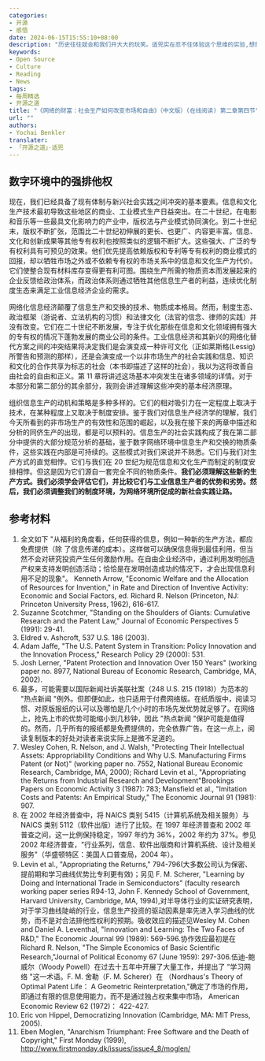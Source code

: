 ```yaml
---
categories:
- 开源
- 感悟
date: 2024-06-15T15:55:10+08:00
description: "历史往往就会和我们开大大的玩笑。适兕实在忍不住体验这个思维的实验,想象虚拟的历史，于是尝试花几个月的时间翻译。Enjoy！Happy Reading～"
keywords:
- Open Source
- Culture
- Reading
- News
tags:
- 每周精选
- 开源之道
title: "《网络的财富：社会生产如何改变市场和自由》（中文版）(在线阅读) 第二章第四节"
url: ""
authors:
- Yochai Benkler
translater:
- 「开源之道」·适兕
---
```


## 数字环境中的强排他权

现在，我们已经具备了现有体制与新兴社会实践之间冲突的基本要素。信息和文化生产技术最初导致这些地区的商业、工业模式生产日益突出。在二十世纪，在电影和音乐等一些最具文化影响力的产业中，版权法与产业模式协同演化。到二十世纪末，版权不断扩张，范围比二十世纪初伸展的更长、也更广、内容更丰富。信息、文化和创新成果等其他专有权利也按照类似的逻辑不断扩大。这些强大、广泛的专有权利具有可预见的效果。他们优先提高依赖版权和专利等专有权利的商业模式的回报，却以牺牲市场之外或不依赖专有权的市场关系中的信息和文化生产为代价。它们使整合现有材料库存变得更有利可图。围绕生产所需的物质资本而发展起来的企业反馈给政治体系，而政治体系则通过牺牲其他信息生产者的利益，连续优化制度生态来满足工业信息经济企业的需求。

网络化信息经济颠覆了信息生产和交换的技术、物质成本格局。然而，制度生态、政治框架（游说者、立法机构的习惯）和法律文化（法官的信念、律师的实践）并没有改变。它们在二十世纪不断发展，专注于优化那些在信息和文化领域拥有强大的专有权的情况下蓬勃发展的商业公司的条件。工业信息经济和其新兴的网络化替代方案之间的冲突结果将决定我们是会演变成一种许可文化（正如莱斯格(Lessig)所警告和预测的那样），还是会演变成一个以非市场生产的社会实践和信息、知识和文化的合作共享为标志的社会（本书即描述了这样的社会），我以为这将改善自由社会的自由和正义。第 11 章将讲述这场基本冲突发生在诸多领域的详情。对于本部分和第二部分的其余部分，我则会讲述理解这些冲突的基本经济原理。

组织信息生产的动机和策略是多种多样的。它们的相对吸引力在一定程度上取决于技术，在某种程度上又取决于制度安排。鉴于我们对信息生产经济学的理解，我们今天所看到的非市场生产的有效性和范围的崛起，以及我在接下来的两章中描述和分析的同侪生产的出现，都是可以预料的。信息生产的社会实践构成了我在第二部分中提供的大部分规范分析的基础，鉴于数字网络环境中信息生产和交换的物质条件，这些实践在内部是可持续的。这些模式对我们来说并不熟悉。它们与我们对生产方式的直觉相悖。它们与我们在 20 世纪为规范信息和文化生产而制定的制度安排相悖。但这是因为它们源自一套完全不同的物质条件。**我们必须理解这些新的生产方式。我们必须学会评估它们，并比较它们与工业信息生产者的优势和劣势。然后，我们必须调整我们的制度环境，为网络环境所促成的新社会实践让路。**


## 参考材料

1. 全文如下 "从福利的角度看，任何获得的信息，例如一种新的生产方法，都应免费提供（除 了信息传递的成本）。这样做可以确保信息得到最佳利用，但当然不会对研究投资产生任何激励作用。在自由企业经济中，通过利用发明创造产权来支持发明创造活动；恰恰是在发明创造成功的情况下，才会出现信息利用不足的现象"。 Kenneth Arrow, "Economic Welfare and the Allocation of Resources for Invention," in Rate and Direction of Inventive Activity: Economic and Social Factors, ed. Richard R. Nelson (Princeton, NJ: Princeton University Press, 1962), 616-617.
2. Suzanne Scotchmer, "Standing on the Shoulders of Giants: Cumulative Research and the Patent Law," Journal of Economic Perspectives 5 (1991): 29-41.
3. Eldred v. Ashcroft, 537 U.S. 186 (2003).
4. Adam Jaffe, "The U.S. Patent System in Transition: Policy Innovation and the Innovation Process," Research Policy 29 (2000): 531.
5. Josh Lerner, "Patent Protection and Innovation Over 150 Years" (working paper no. 8977, National Bureau of Economic Research, Cambridge, MA, 2002).
6. 最多，可能需要以国际新闻社诉美联社案（248 U.S. 215 (1918)）为范本的 "热点新闻 "例外。但即便如此，也只适用于付费网络版。在纸质版中，阅读习惯、对原版报纸的认可以及哪怕是几个小时的市场先发优势就足够了。在网络上，抢先上市的优势可能缩小到几秒钟，因此 "热点新闻 "保护可能是值得的。然而，几乎所有的报纸都是免费提供的，完全依靠广告。在这一点上，阅读复制版本的好处对读者来说实际上是微不足道的。
7. Wesley Cohen, R. Nelson, and J. Walsh, "Protecting Their Intellectual Assets: Appropriability Conditions and Why U.S. Manufacturing Firms Patent (or Not)" (working paper no. 7552, National Bureau Economic Research, Cambridge, MA, 2000); Richard Levin et al., "Appropriating the Returns from Industrial Research and Development"Brookings Papers on Economic Activity 3 (1987): 783; Mansfield et al., "Imitation Costs and Patents: An Empirical Study," The Economic Journal 91
(1981): 907.
8. 在 2002 年经济普查中，将 NAICS 类别 5415（计算机系统及相关服务）与 NAICS 类别 5112（软件出版）进行了比较。在 1997 年经济普查和 2002 年普查之间，这一比例保持稳定，1997 年约为 36%，2002 年约为 37%。参见 2002 年经济普查，"行业系列，信息、软件出版商和计算机系统、设计及相关服务"（华盛顿特区：美国人口普查局，2004 年）。
9. Levin et al., "Appropriating the Returns," 794-796(大多数公司认为保密、提前期和学习曲线优势比专利更有效)；另见 F. M. Scherer, "Learning by Doing and International Trade in Semiconductors" (faculty research working paper series R94-13, John F. Kennedy School of Government, Harvard University, Cambridge, MA, 1994),对半导体行业的实证研究表明，对于学习曲线陡峭的行业，信息生产投资的驱动因素是率先进入学习曲线的优势，而不是对合法排他性权利的预期。吸收效应的描述见Wesley M. Cohen and Daniel A. Leventhal, "Innovation and Learning: The Two Faces of R&D," The Economic Journal 99 (1989): 569-596.协作效应最初是在Richard R. Nelson, "The Simple Economics of Basic Scientific Research,"Journal of Political Economy 67 (June 1959): 297-306.伍迪-鲍威尔（Woody Powell）在过去十五年中开展了大量工作，并提出了 "学习网络 "这一术语。F. M. 舍勒（F. M. Scherer）在 （Nordhaus's Theory of Optimal Patent Life： A Geometric Reinterpretation,"确定了市场的作用，即通过有限的信息使用能力，而不是通过独占权来集中市场， American Economic Review 62 (1972)： 422-427.
10. Eric von Hippel, Democratizing Innovation (Cambridge, MA: MIT Press, 2005).
11. Eben Moglen, "Anarchism Triumphant: Free Software and the Death of Copyright," First Monday (1999), http://www.firstmonday.dk/issues/issue4_8/moglen/

